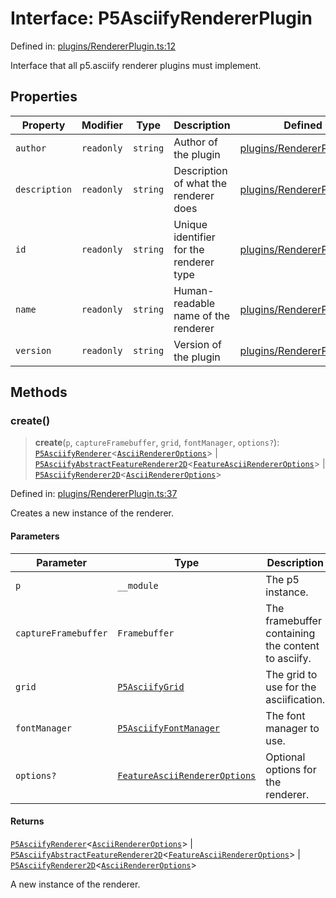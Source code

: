 # Interface: P5AsciifyRendererPlugin

Defined in: [plugins/RendererPlugin.ts:12](https://github.com/humanbydefinition/p5.asciify/blob/34e0fc36d6f63973409db8a72db77ba9da8630d9/src/lib/plugins/RendererPlugin.ts#L12)

Interface that all p5.asciify renderer plugins must implement.

## Properties

| Property                               | Modifier   | Type     | Description                             | Defined in                                                                                                                                                          |
| -------------------------------------- | ---------- | -------- | --------------------------------------- | ------------------------------------------------------------------------------------------------------------------------------------------------------------------- |
| <a id="author"></a> `author`           | `readonly` | `string` | Author of the plugin                    | [plugins/RendererPlugin.ts:26](https://github.com/humanbydefinition/p5.asciify/blob/34e0fc36d6f63973409db8a72db77ba9da8630d9/src/lib/plugins/RendererPlugin.ts#L26) |
| <a id="description"></a> `description` | `readonly` | `string` | Description of what the renderer does   | [plugins/RendererPlugin.ts:20](https://github.com/humanbydefinition/p5.asciify/blob/34e0fc36d6f63973409db8a72db77ba9da8630d9/src/lib/plugins/RendererPlugin.ts#L20) |
| <a id="id"></a> `id`                   | `readonly` | `string` | Unique identifier for the renderer type | [plugins/RendererPlugin.ts:14](https://github.com/humanbydefinition/p5.asciify/blob/34e0fc36d6f63973409db8a72db77ba9da8630d9/src/lib/plugins/RendererPlugin.ts#L14) |
| <a id="name"></a> `name`               | `readonly` | `string` | Human-readable name of the renderer     | [plugins/RendererPlugin.ts:17](https://github.com/humanbydefinition/p5.asciify/blob/34e0fc36d6f63973409db8a72db77ba9da8630d9/src/lib/plugins/RendererPlugin.ts#L17) |
| <a id="version"></a> `version`         | `readonly` | `string` | Version of the plugin                   | [plugins/RendererPlugin.ts:23](https://github.com/humanbydefinition/p5.asciify/blob/34e0fc36d6f63973409db8a72db77ba9da8630d9/src/lib/plugins/RendererPlugin.ts#L23) |

## Methods

### create()

> **create**(`p`, `captureFramebuffer`, `grid`, `fontManager`, `options?`): [`P5AsciifyRenderer`](../../renderers/classes/P5AsciifyRenderer.md)\<[`AsciiRendererOptions`](../../renderers/interfaces/AsciiRendererOptions.md)\> \| [`P5AsciifyAbstractFeatureRenderer2D`](../../renderers/namespaces/renderer2d/namespaces/feature/classes/P5AsciifyAbstractFeatureRenderer2D.md)\<[`FeatureAsciiRendererOptions`](../../renderers/interfaces/FeatureAsciiRendererOptions.md)\> \| [`P5AsciifyRenderer2D`](../../renderers/namespaces/renderer2d/classes/P5AsciifyRenderer2D.md)\<[`AsciiRendererOptions`](../../renderers/interfaces/AsciiRendererOptions.md)\>

Defined in: [plugins/RendererPlugin.ts:37](https://github.com/humanbydefinition/p5.asciify/blob/34e0fc36d6f63973409db8a72db77ba9da8630d9/src/lib/plugins/RendererPlugin.ts#L37)

Creates a new instance of the renderer.

#### Parameters

| Parameter            | Type                                                                                       | Description                                        |
| -------------------- | ------------------------------------------------------------------------------------------ | -------------------------------------------------- |
| `p`                  | `__module`                                                                                 | The p5 instance.                                   |
| `captureFramebuffer` | `Framebuffer`                                                                              | The framebuffer containing the content to asciify. |
| `grid`               | [`P5AsciifyGrid`](../../../../classes/P5AsciifyGrid.md)                                    | The grid to use for the asciification.             |
| `fontManager`        | [`P5AsciifyFontManager`](../../../../classes/P5AsciifyFontManager.md)                      | The font manager to use.                           |
| `options?`           | [`FeatureAsciiRendererOptions`](../../renderers/interfaces/FeatureAsciiRendererOptions.md) | Optional options for the renderer.                 |

#### Returns

[`P5AsciifyRenderer`](../../renderers/classes/P5AsciifyRenderer.md)\<[`AsciiRendererOptions`](../../renderers/interfaces/AsciiRendererOptions.md)\> \| [`P5AsciifyAbstractFeatureRenderer2D`](../../renderers/namespaces/renderer2d/namespaces/feature/classes/P5AsciifyAbstractFeatureRenderer2D.md)\<[`FeatureAsciiRendererOptions`](../../renderers/interfaces/FeatureAsciiRendererOptions.md)\> \| [`P5AsciifyRenderer2D`](../../renderers/namespaces/renderer2d/classes/P5AsciifyRenderer2D.md)\<[`AsciiRendererOptions`](../../renderers/interfaces/AsciiRendererOptions.md)\>

A new instance of the renderer.
